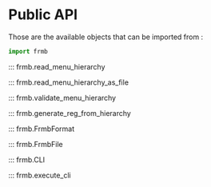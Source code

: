 # Public API

Those are the available objects that can be imported from :

```python
import frmb
```

::: frmb.read_menu_hierarchy

::: frmb.read_menu_hierarchy_as_file

::: frmb.validate_menu_hierarchy

::: frmb.generate_reg_from_hierarchy

::: frmb.FrmbFormat

::: frmb.FrmbFile

::: frmb.CLI

::: frmb.execute_cli

